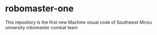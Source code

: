 # robomaster-one
This repository is the first new Machine visual code of Southwest Minzu university robomaster combat team 
